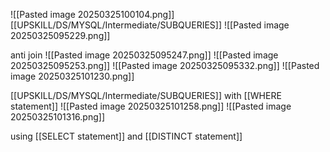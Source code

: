 
![[Pasted image 20250325100104.png]]
[[UPSKILL/DS/MYSQL/Intermediate/SUBQUERIES]]
![[Pasted image 20250325095229.png]]

anti join
![[Pasted image 20250325095247.png]]
![[Pasted image 20250325095253.png]]
![[Pasted image 20250325095332.png]]
![[Pasted image 20250325101230.png]]

[[UPSKILL/DS/MYSQL/Intermediate/SUBQUERIES]] with [[WHERE statement]]
![[Pasted image 20250325101258.png]]
![[Pasted image 20250325101316.png]]

using [[SELECT statement]]
and [[DISTINCT statement]]
